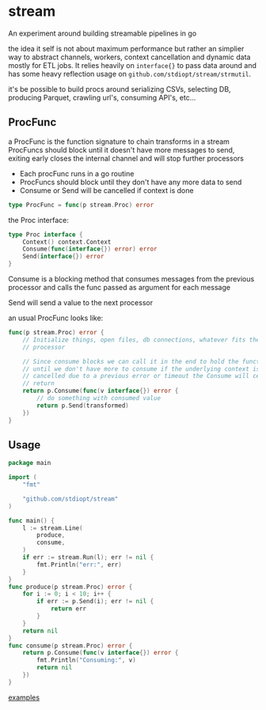 # stream

An experiment around building streamable pipelines in go

the idea it self is not about maximum performance but rather an simplier way to
abstract channels, workers, context cancellation and dynamic data mostly for
ETL jobs. It relies heavily on `interface{}` to pass data around and has some
heavy reflection usage on `github.com/stdiopt/stream/strmutil`.

it's be possible to build procs around serializing CSVs, selecting DB, producing
Parquet, crawling url's, consuming API's, etc...

## ProcFunc

a ProcFunc is the function signature to chain transforms in a stream
ProcFuncs should block until it doesn't have more messages to send, exiting
early closes the internal channel and will stop further processors

- Each procFunc runs in a go routine
- ProcFuncs should block until they don't have any more data to send
- Consume or Send will be cancelled if context is done

```go
type ProcFunc = func(p stream.Proc) error
```

the Proc interface:

```go
type Proc interface {
	Context() context.Context
	Consume(func(interface{}) error) error
	Send(interface{}) error
}
```

Consume is a blocking method that consumes messages from the previous processor
and calls the func passed as argument for each message

Send will send a value to the next processor

an usual ProcFunc looks like:

```go
func(p stream.Proc) error {
	// Initialize things, open files, db connections, whatever fits the
	// processor

	// Since consume blocks we can call it in the end to hold the function
	// until we don't have more to consume if the underlying context is
	// cancelled due to a previous error or timeout the Consume will cease and
	// return
	return p.Consume(func(v interface{}) error {
		// do something with consumed value
		return p.Send(transformed)
	})
}
```

## Usage

```go
package main

import (
	"fmt"

	"github.com/stdiopt/stream"
)

func main() {
	l := stream.Line(
		produce,
		consume,
	)
	if err := stream.Run(l); err != nil {
		fmt.Println("err:", err)
	}
}
func produce(p stream.Proc) error {
	for i := 0; i < 10; i++ {
		if err := p.Send(i); err != nil {
			return err
		}
	}
	return nil
}
func consume(p stream.Proc) error {
	return p.Consume(func(v interface{}) error {
		fmt.Println("Consuming:", v)
		return nil
	})
}
```

[examples](./examples)
